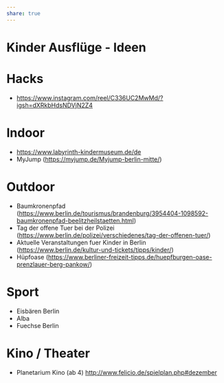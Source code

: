 ```yaml
---
share: true
---
```

# Kinder Ausflüge - Ideen

# Hacks
- https://www.instagram.com/reel/C336UC2MwMd/?igsh=dXRkbHdsNDVjN2Z4

# Indoor
- https://www.labyrinth-kindermuseum.de/de
- MyJump (https://myjump.de/Myjump-berlin-mitte/)

# Outdoor

- Baumkronenpfad (https://www.berlin.de/tourismus/brandenburg/3954404-1098592-baumkronenpfad-beelitzheilstaetten.html)
- Tag der offene Tuer bei der Polizei (https://www.berlin.de/polizei/verschiedenes/tag-der-offenen-tuer/)
- Aktuelle Veranstaltungen fuer Kinder in Berlin (https://www.berlin.de/kultur-und-tickets/tipps/kinder/)
- Hüpfoase (https://www.berliner-freizeit-tipps.de/huepfburgen-oase-prenzlauer-berg-pankow/)

# Sport

- Eisbären Berlin
- Alba
- Fuechse Berlin

# Kino / Theater

- Planetarium Kino (ab 4)
  http://www.felicio.de/spielplan.php#dezember

